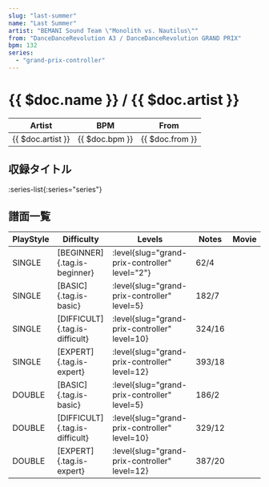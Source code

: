 ```yaml
---
slug: "last-summer"
name: "Last Summer"
artist: "BEMANI Sound Team \"Monolith vs. Nautilus\""
from: "DanceDanceRevolution A3 / DanceDanceRevolution GRAND PRIX"
bpm: 132
series:
  - "grand-prix-controller"
---
```


# {{ $doc.name }} / {{ $doc.artist }}

|Artist|BPM|From|
|------|---|----|
|{{ $doc.artist }}|{{ $doc.bpm }}|{{ $doc.from }}|

## 収録タイトル

:series-list{:series="series"}

## 譜面一覧

|PlayStyle|Difficulty|Levels|Notes|Movie|
|---------|----------|------|-----|-----|
|SINGLE|[BEGINNER]{.tag.is-beginner}|<div class="field is-grouped is-grouped-multiline"> :level{slug="grand-prix-controller" level="2"}</div>|62/4||
|SINGLE|[BASIC]{.tag.is-basic}|<div class="field is-grouped is-grouped-multiline"> :level{slug="grand-prix-controller" level=5}</div>|182/7||
|SINGLE|[DIFFICULT]{.tag.is-difficult}|<div class="field is-grouped is-grouped-multiline"> :level{slug="grand-prix-controller" level=10}</div>|324/16||
|SINGLE|[EXPERT]{.tag.is-expert}|<div class="field is-grouped is-grouped-multiline"> :level{slug="grand-prix-controller" level=12}</div>|393/18||
|DOUBLE|[BASIC]{.tag.is-basic}|<div class="field is-grouped is-grouped-multiline"> :level{slug="grand-prix-controller" level=5}</div>|186/2||
|DOUBLE|[DIFFICULT]{.tag.is-difficult}|<div class="field is-grouped is-grouped-multiline"> :level{slug="grand-prix-controller" level=10}</div>|329/12||
|DOUBLE|[EXPERT]{.tag.is-expert}|<div class="field is-grouped is-grouped-multiline"> :level{slug="grand-prix-controller" level=12}</div>|387/20||
